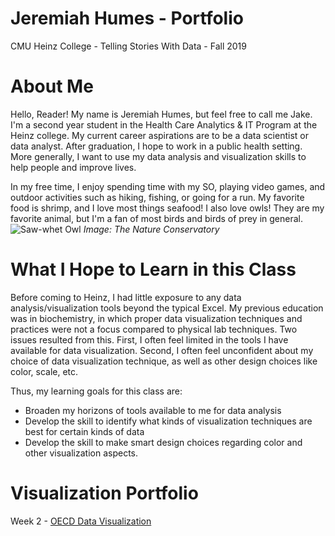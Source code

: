 # Jeremiah Humes - Portfolio
CMU Heinz College - Telling Stories With Data - Fall 2019

# About Me
Hello, Reader! My name is Jeremiah Humes, but feel free to call me Jake. I'm a second year student in the Health Care Analytics & IT Program at the Heinz college. My current career aspirations are to be a data scientist or data analyst. After graduation, I hope to work in a public health setting. More generally, I want to use my data analysis and visualization skills to help people and improve lives.

In my free time, I enjoy spending time with my SO, playing video games, and outdoor activities such as hiking, fishing, or going for a run. My favorite food is shrimp, and I love most things seafood! I also love owls! They are my favorite animal, but I'm a fan of most birds and birds of prey in general.
![Saw-whet Owl](https://natureconservancy-h.assetsadobe.com/is/image/content/dam/tnc/nature/en/photos/tnc_70938803_4000x2200.jpg?crop=0,0,4000,2200&wid=4000&hei=2200&scl=1.0)
*Image: The Nature Conservatory*

# What I Hope to Learn in this Class
Before coming to Heinz, I had little exposure to any data analysis/visualization tools beyond the typical Excel. My previous education was in biochemistry, in which proper data visualization techniques and practices were not a focus compared to physical lab techniques. Two issues resulted from this. First, I often feel limited in the tools I have available for data visualization. Second, I often feel unconfident about my choice of data visualization technique, as well as other design choices like color, scale, etc.

Thus, my learning goals for this class are:
- Broaden my horizons of tools available to me for data analysis
- Develop the skill to identify what kinds of visualization techniques are best for certain kinds of data
- Develop the skill to make smart design choices regarding color and other visualization aspects.

# Visualization Portfolio
Week 2 - [OECD Data Visualization](https://jhumes.github.io/Humes-Portfolio/wk2_OECD_data)
